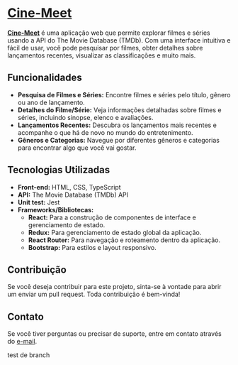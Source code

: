 # [Cine-Meet](https://cine-meet.vercel.app/)

**[Cine-Meet](https://cine-meet.vercel.app/)** é uma aplicação web que permite explorar filmes e séries usando a API do The Movie Database (TMDb). Com uma interface intuitiva e fácil de usar, você pode pesquisar por filmes, obter detalhes sobre lançamentos recentes, visualizar as classificações e muito mais.

## Funcionalidades

* **Pesquisa de Filmes e Séries:** Encontre filmes e séries pelo título, gênero ou ano de lançamento.
* **Detalhes do Filme/Série:** Veja informações detalhadas sobre filmes e séries, incluindo sinopse, elenco e avaliações.
* **Lançamentos Recentes:** Descubra os lançamentos mais recentes e acompanhe o que há de novo no mundo do entretenimento.
* **Gêneros e Categorias:** Navegue por diferentes gêneros e categorias para encontrar algo que você vai gostar.

## Tecnologias Utilizadas

* **Front-end:** HTML, CSS, TypeScript
* **API:** The Movie Database (TMDb) API
* **Unit test:** Jest
* **Frameworks/Bibliotecas:**
    * **React:** Para a construção de componentes de interface e gerenciamento de estado.
    * **Redux:** Para gerenciamento de estado global da aplicação.
    * **React Router:** Para navegação e roteamento dentro da aplicação.
    * **Bootstrap:** Para estilos e layout responsivo.

## Contribuição
Se você deseja contribuir para este projeto, sinta-se à vontade para abrir um enviar um pull request. Toda contribuição é bem-vinda!

## Contato
Se você tiver perguntas ou precisar de suporte, entre em contato através do [e-mail](mailto:fabriciosantos.dev@gmail.com).

test de branch